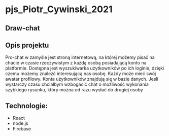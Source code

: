 # pjs_Piotr_Cywinski_2021
## Draw-chat

## Opis projektu
Pro-chat w zamyśle jest stroną internetową, na której możemy pisać na chacie w czasie rzeczywistym z każdą osobą posiadającą konto na platformie. Dostępna jest wyszukiwarka użytkowników po ich loginie, dzięki czemu możemy znaleźć interesującą nas osobę. Każdy może mieć swój awatar profilowy. Konta użytkowników znajdują się w bazie danych. Jeśli wystarczy czasu chciałbym wzbogacić chat o możliwość wykonania szybkiego rysunku, który można od razu wysłać do drugiej osoby

## Technologie:
- React
- node.js
- Firebase
